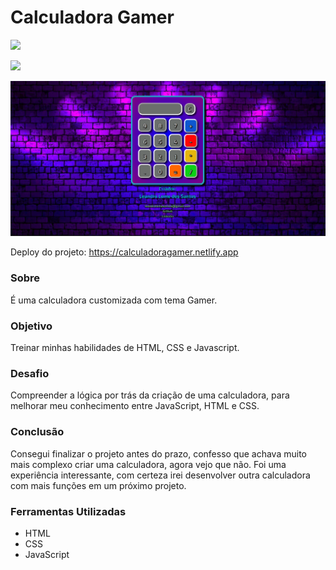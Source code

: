# Calculadora Gamer 

<img src="http://img.shields.io/static/v1?label=STATUS&message=CONCLUIDO&color=GREEN&style=for-the-badge"/>
</p>

![](./img/calculadorag.gif)

![](./img/calculadora.png)

Deploy do projeto: https://calculadoragamer.netlify.app 

### Sobre
É uma calculadora customizada com tema Gamer. 
### Objetivo
Treinar minhas habilidades de HTML, CSS e Javascript.
### Desafio
Compreender a lógica por trás da criação de uma calculadora, para melhorar meu conhecimento entre JavaScript, HTML e CSS. 
### Conclusão
Consegui finalizar o projeto antes do prazo, confesso que achava muito mais complexo criar uma calculadora, agora vejo que não. Foi uma experiência interessante, com certeza irei desenvolver outra calculadora com mais funções em um próximo projeto.
### Ferramentas Utilizadas
- HTML
- CSS
- JavaScript